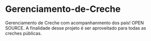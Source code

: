 # Gerenciamento-de-Creche
Gerenciamento de Creche com acompanhanmento dos pais! OPEN SOURCE.
A finalidade desse projeto é ser aproveitado para todas as creches públicas.
